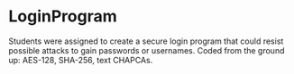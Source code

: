 # LoginProgram
Students were assigned to create a secure login program that could resist possible attacks to gain passwords or usernames.
  Coded from the ground up:
    AES-128,
    SHA-256,
    text CHAPCAs.
    
